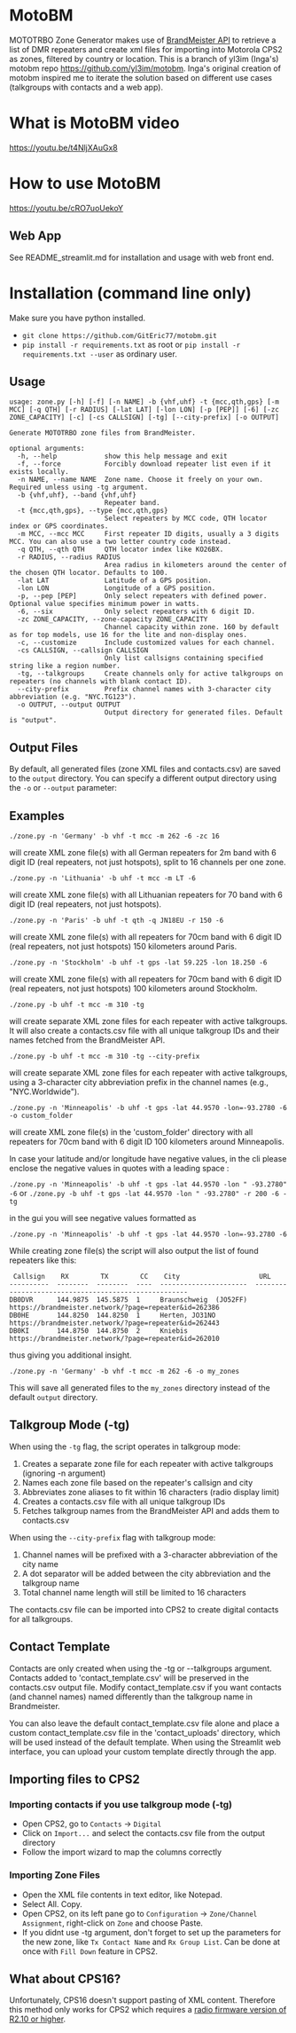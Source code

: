 # MotoBM
MOTOTRBO Zone Generator makes use of [BrandMeister API](https://wiki.brandmeister.network/index.php/API/Halligan_API) to retrieve a list of DMR repeaters and create xml files for importing into Motorola CPS2 as zones, filtered by country or location. This is a branch of yl3im (Inga's) motobm repo https://github.com/yl3im/motobm. Inga's original creation of motobm inspired me to iterate the solution based on different use cases (talkgroups with contacts and a web app).

# What is MotoBM video
https://youtu.be/t4NljXAuGx8

# How to use MotoBM
https://youtu.be/cRO7uoUekoY

## Web App
See README_streamlit.md for installation and usage with web front end.

# Installation (command line only)
Make sure you have python installed.

* `git clone https://github.com/GitEric77/motobm.git`
* `pip install -r requirements.txt` as root or `pip install -r requirements.txt --user` as ordinary user.

## Usage

```
usage: zone.py [-h] [-f] [-n NAME] -b {vhf,uhf} -t {mcc,qth,gps} [-m MCC] [-q QTH] [-r RADIUS] [-lat LAT] [-lon LON] [-p [PEP]] [-6] [-zc ZONE_CAPACITY] [-c] [-cs CALLSIGN] [-tg] [--city-prefix] [-o OUTPUT]

Generate MOTOTRBO zone files from BrandMeister.

optional arguments:
  -h, --help            show this help message and exit
  -f, --force           Forcibly download repeater list even if it exists locally.
  -n NAME, --name NAME  Zone name. Choose it freely on your own. Required unless using -tg argument.
  -b {vhf,uhf}, --band {vhf,uhf}
                        Repeater band.
  -t {mcc,qth,gps}, --type {mcc,qth,gps}
                        Select repeaters by MCC code, QTH locator index or GPS coordinates.
  -m MCC, --mcc MCC     First repeater ID digits, usually a 3 digits MCC. You can also use a two letter country code instead.
  -q QTH, --qth QTH     QTH locator index like KO26BX.
  -r RADIUS, --radius RADIUS
                        Area radius in kilometers around the center of the chosen QTH locator. Defaults to 100.
  -lat LAT              Latitude of a GPS position.
  -lon LON              Longitude of a GPS position.
  -p, --pep [PEP]       Only select repeaters with defined power. Optional value specifies minimum power in watts.
  -6, --six             Only select repeaters with 6 digit ID.
  -zc ZONE_CAPACITY, --zone-capacity ZONE_CAPACITY
                        Channel capacity within zone. 160 by default as for top models, use 16 for the lite and non-display ones.
  -c, --customize       Include customized values for each channel.
  -cs CALLSIGN, --callsign CALLSIGN
                        Only list callsigns containing specified string like a region number.
  -tg, --talkgroups     Create channels only for active talkgroups on repeaters (no channels with blank contact ID).
  --city-prefix         Prefix channel names with 3-character city abbreviation (e.g. "NYC.TG123").
  -o OUTPUT, --output OUTPUT
                        Output directory for generated files. Default is "output".
```
## Output Files

By default, all generated files (zone XML files and contacts.csv) are saved to the `output` directory. You can specify a different output directory using the `-o` or `--output` parameter:

## Examples

`./zone.py -n 'Germany' -b vhf -t mcc -m 262 -6 -zc 16`

will create XML zone file(s) with all German repeaters for 2m band with 6 digit ID (real repeaters, not just hotspots), split to 16 channels per one zone.

`./zone.py -n 'Lithuania' -b uhf -t mcc -m LT -6`

will create XML zone file(s) with all Lithuanian repeaters for 70 band with 6 digit ID (real repeaters, not just hotspots).

`./zone.py -n 'Paris' -b uhf -t qth -q JN18EU -r 150 -6`

will create XML zone file(s) with all repeaters for 70cm band with 6 digit ID (real repeaters, not just hotspots) 150 kilometers around Paris.

`./zone.py -n 'Stockholm' -b uhf -t gps -lat 59.225 -lon 18.250 -6`

will create XML zone file(s) with all repeaters for 70cm band with 6 digit ID (real repeaters, not just hotspots) 100 kilometers around Stockholm.

`./zone.py -b uhf -t mcc -m 310 -tg`

will create separate XML zone files for each repeater with active talkgroups. It will also create a contacts.csv file with all unique talkgroup IDs and their names fetched from the BrandMeister API.

`./zone.py -b uhf -t mcc -m 310 -tg --city-prefix`

will create separate XML zone files for each repeater with active talkgroups, using a 3-character city abbreviation prefix in the channel names (e.g., "NYC.Worldwide").

`./zone.py -n 'Minneapolis' -b uhf -t gps -lat 44.9570 -lon=-93.2780 -6 -o custom_folder`

will create XML zone file(s) in the 'custom_folder' directory with all repeaters for 70cm band with 6 digit ID 100 kilometers around Minneapolis.

In case your latitude and/or longitude have negative values, in the cli please enclose the negative values in quotes with a leading space :

`./zone.py -n 'Minneapolis' -b uhf -t gps -lat 44.9570 -lon " -93.2780" -6`
or
`./zone.py -b uhf -t gps -lat 44.9570 -lon " -93.2780" -r 200 -6 -tg`

in the gui you will see negative values formatted as

`./zone.py -n 'Minneapolis' -b uhf -t gps -lat 44.9570 -lon=-93.2780 -6`


While creating zone file(s) the script will also output the list of found repeaters like this:

```
 Callsign    RX        TX        CC    City                    URL
----------  --------  --------  ----  ----------------------  -----------------------------------------------------
DB0DVR      144.9875  145.5875  1     Braunschweig  (JO52FF)  https://brandmeister.network/?page=repeater&id=262386
DB0HE       144.8250  144.8250  1     Herten, JO31NO          https://brandmeister.network/?page=repeater&id=262443
DB0KI       144.8750  144.8750  2     Kniebis                 https://brandmeister.network/?page=repeater&id=262010
```

thus giving you additional insight.

```
./zone.py -n 'Germany' -b vhf -t mcc -m 262 -6 -o my_zones
```

This will save all generated files to the `my_zones` directory instead of the default `output` directory.

## Talkgroup Mode (-tg)

When using the `-tg` flag, the script operates in talkgroup mode:

1. Creates a separate zone file for each repeater with active talkgroups (ignoring -n argument)
2. Names each zone file based on the repeater's callsign and city
3. Abbreviates zone aliases to fit within 16 characters (radio display limit)
4. Creates a contacts.csv file with all unique talkgroup IDs
5. Fetches talkgroup names from the BrandMeister API and adds them to contacts.csv

When using the `--city-prefix` flag with talkgroup mode:
1. Channel names will be prefixed with a 3-character abbreviation of the city name
2. A dot separator will be added between the city abbreviation and the talkgroup name
3. Total channel name length will still be limited to 16 characters

The contacts.csv file can be imported into CPS2 to create digital contacts for all talkgroups.

## Contact Template
Contacts are only created when using the -tg or --talkgroups argument. Contacts added to 'contact_template.csv' will be preserved in the contacts.csv output file. Modify contact_template.csv if you want contacts (and channel names) named differently than the talkgroup name in Brandmeister.

You can also leave the default contact_template.csv file alone and place a custom contact_template.csv file in the 'contact_uploads' directory, which will be used instead of the default template. When using the Streamlit web interface, you can upload your custom template directly through the app.

## Importing files to CPS2

### Importing contacts if you use talkgroup mode (-tg)
* Open CPS2, go to `Contacts` -> `Digital`
* Click on `Import...` and select the contacts.csv file from the output directory
* Follow the import wizard to map the columns correctly

### Importing Zone Files
* Open the XML file contents in text editor, like Notepad.
* Select All. Copy.
* Open CPS2, on its left pane go to `Configuration` -> `Zone/Channel Assignment`, right-click on `Zone` and choose Paste.
* If you didnt use -tg argument, don't forget to set up the parameters for the new zone, like `Tx Contact Name` and `Rx Group List`. Can be done at once with `Fill Down` feature in CPS2.

## What about CPS16?

Unfortunately, CPS16 doesn't support pasting of XML content. Therefore this method only works for CPS2 which requires a [radio firmware version of R2.10 or higher](https://cwh050.mywikis.wiki/wiki/List_of_software_versions).
